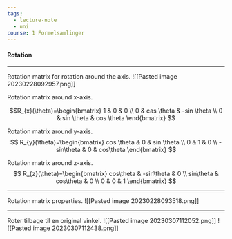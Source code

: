 ```yaml
---
tags:
  - lecture-note
  - uni
course: 1 Formelsamlinger
---
```


#### Rotation
***
Rotation matrix for rotation around the axis.
![[Pasted image 20230228092957.png]]

Rotation matrix around x-axis.

$$R_{x}(\theta)=\begin{bmatrix}
1 & 0 & 0 \\
0 & cas \theta & -sin \theta \\
0 & sin \theta & cos \theta
\end{bmatrix} $$

Rotation matrix around y-axis.
$$
R_{y}(\theta)=\begin{bmatrix}
cos \theta & 0 & sin \theta \\
0 & 1 & 0 \\
-sin\theta & 0 & cos\theta
\end{bmatrix}
$$

Rotation matrix around z-axis.
$$
R_{z}(\theta)=\begin{bmatrix}
cos\theta & -sin\theta & 0 \\
sin\theta & cos\theta & 0 \\
0 & 0 & 1
\end{bmatrix}
$$

***
Rotation matrix properties.
![[Pasted image 20230228093518.png]]

***
Roter tilbage til en original vinkel.
![[Pasted image 20230307112052.png]]
![[Pasted image 20230307112438.png]]
